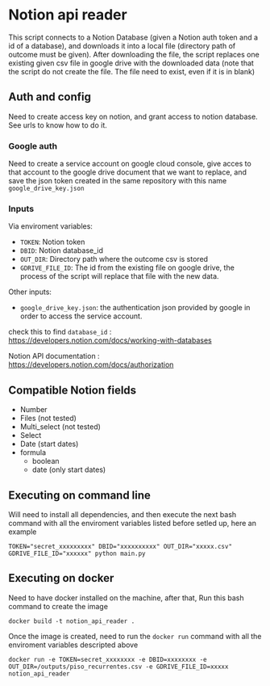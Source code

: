 # Notion api reader

This script connects to a Notion Database (given a Notion auth token and a id of a database), and downloads it into a local file (directory path of outcome must be given). After downloading the file, the script replaces one existing given csv file in google drive with the downloaded data (note that the script do not create the file. The file need to exist, even if it is in blank)

## Auth and config
Need to create access key on notion, and grant access to notion database. See urls to know how to do it.

### Google auth

Need to create a service account on google cloud console, give acces to that account to the google drive document that we want to replace, and save the json token created in the same repository with this name `google_drive_key.json`

### Inputs

Via enviroment variables:
- `TOKEN`: Notion token
- `DBID`: Notion database_id
- `OUT_DIR`: Directory path where the outcome csv is stored 
- `GDRIVE_FILE_ID`: The id from the existing file on google drive, the process of the script will replace that file with the new data.

Other inputs:
- `google_drive_key.json`: the authentication json provided by google in order to access the service account.

check this to find `database_id` : https://developers.notion.com/docs/working-with-databases

Notion API documentation : https://developers.notion.com/docs/authorization 

## Compatible Notion fields

* Number
* Files (not tested)
* Multi_select (not tested)
* Select
* Date (start dates)
* formula
  * boolean
  * date (only start dates)

## Executing on command line
Will need to install all dependencies, and then execute the next bash command with all the enviroment variables listed before setled up, here an example
```console
TOKEN="secret_xxxxxxxxx" DBID="xxxxxxxxxx" OUT_DIR="xxxxx.csv" GDRIVE_FILE_ID="xxxxxx" python main.py
```
## Executing on docker

Need to have docker installed on the machine, after that, Run this bash command to create the image
```console
docker build -t notion_api_reader .
```
Once the image is created, need to run the `docker run` command with all the enviroment variables descripted above
```console
docker run -e TOKEN=secret_xxxxxxxx -e DBID=xxxxxxxx -e OUT_DIR=/outputs/piso_recurrentes.csv -e GDRIVE_FILE_ID=xxxxx notion_api_reader
```
